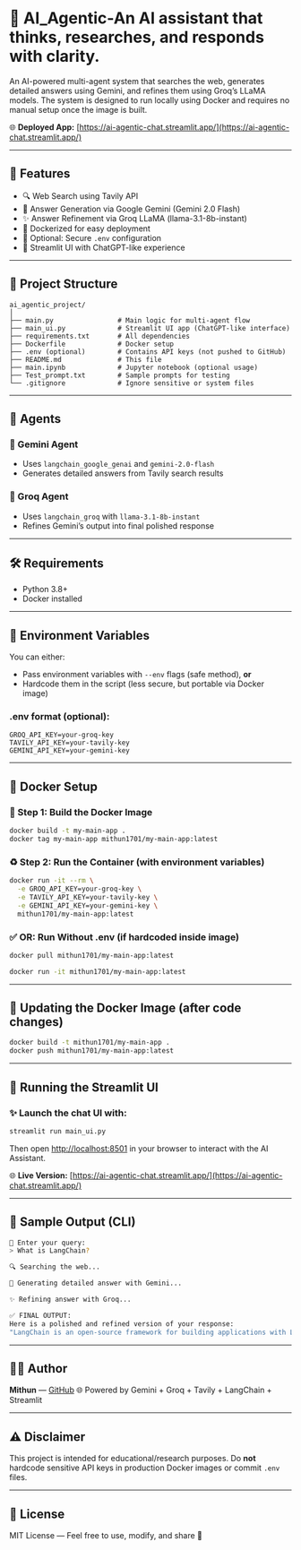 # 🤖 AI_Agentic-An AI assistant that thinks, researches, and responds with clarity.

An AI-powered multi-agent system that searches the web, generates detailed answers using Gemini, and refines them using Groq’s LLaMA models. The system is designed to run locally using Docker and requires no manual setup once the image is built.

🌐 **Deployed App:** [https://ai-agentic-chat.streamlit.app/](https://ai-agentic-chat.streamlit.app/)

---

## 🚀 Features

* 🔍 Web Search using Tavily API
* 🧠 Answer Generation via Google Gemini (Gemini 2.0 Flash)
* ✨ Answer Refinement via Groq LLaMA (llama-3.1-8b-instant)
* 🐳 Dockerized for easy deployment
* 🔐 Optional: Secure `.env` configuration
* 📃 Streamlit UI with ChatGPT-like experience

---

## 📁 Project Structure

```
ai_agentic_project/
│
├── main.py                # Main logic for multi-agent flow
├── main_ui.py             # Streamlit UI app (ChatGPT-like interface)
├── requirements.txt       # All dependencies
├── Dockerfile             # Docker setup
├── .env (optional)        # Contains API keys (not pushed to GitHub)
├── README.md              # This file
├── main.ipynb             # Jupyter notebook (optional usage)
├── Test_prompt.txt        # Sample prompts for testing
└── .gitignore             # Ignore sensitive or system files
```

---

## 🧠 Agents

### 🔹 Gemini Agent

* Uses `langchain_google_genai` and `gemini-2.0-flash`
* Generates detailed answers from Tavily search results

### 🔹 Groq Agent

* Uses `langchain_groq` with `llama-3.1-8b-instant`
* Refines Gemini’s output into final polished response

---

## 🛠️ Requirements

* Python 3.8+
* Docker installed

---

## 🔑 Environment Variables

You can either:

* Pass environment variables with `--env` flags (safe method), **or**
* Hardcode them in the script (less secure, but portable via Docker image)

### .env format (optional):

```env
GROQ_API_KEY=your-groq-key
TAVILY_API_KEY=your-tavily-key
GEMINI_API_KEY=your-gemini-key
```

---

## 🐳 Docker Setup

### 🔨 Step 1: Build the Docker Image

```bash
docker build -t my-main-app .
docker tag my-main-app mithun1701/my-main-app:latest
```

### ♻️ Step 2: Run the Container (with environment variables)

```bash
docker run -it --rm \
  -e GROQ_API_KEY=your-groq-key \
  -e TAVILY_API_KEY=your-tavily-key \
  -e GEMINI_API_KEY=your-gemini-key \
  mithun1701/my-main-app:latest
```

### ✅ OR: Run Without .env (if hardcoded inside image)

```bash
docker pull mithun1701/my-main-app:latest

docker run -it mithun1701/my-main-app:latest
```

---

## 🔄 Updating the Docker Image (after code changes)

```bash
docker build -t mithun1701/my-main-app .
docker push mithun1701/my-main-app:latest
```

---

## 📅 Running the Streamlit UI

### ✨ Launch the chat UI with:

```bash
streamlit run main_ui.py
```

Then open [http://localhost:8501](http://localhost:8501) in your browser to interact with the AI Assistant.

🌐 **Live Version:** [https://ai-agentic-chat.streamlit.app/](https://ai-agentic-chat.streamlit.app/)

---

## 🔪 Sample Output (CLI)

```bash
💬 Enter your query:
> What is LangChain?

🔍 Searching the web...

🧠 Generating detailed answer with Gemini...

✨ Refining answer with Groq...

✅ FINAL OUTPUT:
Here is a polished and refined version of your response:
"LangChain is an open-source framework for building applications with LLMs..."
```

---

## 👨‍💻 Author

**Mithun** — [GitHub](https://github.com/mithun1701)
🌐 Powered by Gemini + Groq + Tavily + LangChain + Streamlit

---

## ⚠️ Disclaimer

This project is intended for educational/research purposes. Do **not** hardcode sensitive API keys in production Docker images or commit `.env` files.

---

## 📄 License

MIT License — Feel free to use, modify, and share 🚀
